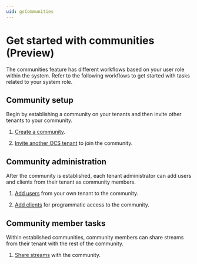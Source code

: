 ```yaml
---
uid: gsCommunities
---
```


# Get started with communities (Preview)

The communities feature has different workflows based on your user role within the system. Refer to the following workflows to get started with tasks related to your system role.

## Community setup 

Begin by establishing a community on your tenants and then invite other tenants to your community.

1. [Create a community](xref:add-community).

1. [Invite another OCS tenant](xref:managecommunity#invite-a-tenant-to-a-community) to join the community.
   
## Community administration

After the community is established, each tenant administrator can add users and clients from their tenant as community members.

1. [Add users](xref:managecommunityusers#add-users-to-a-community) from your own tenant to the community.

1. [Add clients](xref:managecommunityclients#add-clients-to-a-community) for programmatic access to the community.

## Community member tasks

Within established communities, community members can share streams from their tenant with the rest of the community.

1. [Share streams](xref:ShareStreams) with the community.